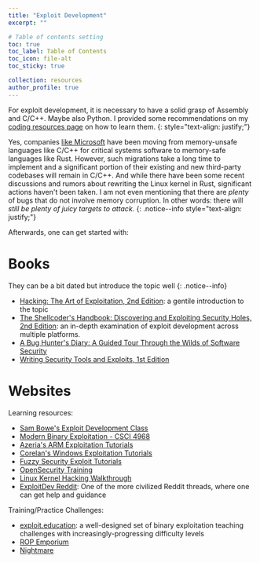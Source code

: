 ```yaml
---
title: "Exploit Development"
excerpt: ""

# Table of contents setting
toc: true
toc_label: Table of Contents
toc_icon: file-alt
toc_sticky: true

collection: resources
author_profile: true
---
```


For exploit development, it is necessary to have a solid grasp of Assembly and C/C++. Maybe also Python. I provided some recommendations on my [coding resources page](https://secnate.github.io/resources/coding/) on how to learn them.
{: style="text-align: justify;"}

Yes, companies [like Microsoft](https://thenewstack.io/microsoft-rust-is-the-industrys-best-chance-at-safe-systems-programming/) have been moving from memory-unsafe languages like C/C++ for critical systems software to memory-safe languages like Rust. However, such migrations take a long time to implement and a significant portion of their existing and new third-party codebases will remain in C/C++. And while there have been some recent discussions and rumors about rewriting the Linux kernel in Rust, significant actions haven't been taken. I am not even mentioning that there are _plenty_ of bugs that do not involve memory corruption. In other words: there will _still be plenty of juicy targets to attack._
{: .notice--info style="text-align: justify;"}

Afterwards, one can get started with:

# Books

They can be a bit dated but introduce the topic well
{: .notice--info}

- [Hacking: The Art of Exploitation, 2nd Edition](https://www.amazon.com/Hacking-Art-Exploitation-Jon-Erickson-ebook/dp/B004OEJN3I): a gentile introduction to the topic
- [The Shellcoder's Handbook: Discovering and Exploiting Security Holes, 2nd Edition](https://www.amazon.com/The-Shellcoders-Handbook-Discovering-Exploiting/dp/047008023X): an in-depth examination of exploit development across multiple platforms. 
- [A Bug Hunter's Diary: A Guided Tour Through the Wilds of Software Security](https://www.amazon.com/Bug-Hunters-Diary-Software-Security/dp/1593273851)
- [Writing Security Tools and Exploits, 1st Edition](https://www.amazon.com/Writing-Security-Tools-Exploits-Foster/dp/1597499978)

# Websites

Learning resources:
- [Sam Bowe's Exploit Development Class](https://samsclass.info/127/127_F18.shtml)
- [Modern Binary Exploitation - CSCI 4968](https://github.com/RPISEC/MBE)
- [Azeria's ARM Exploitation Tutorials](https://azeria-labs.com/)
- [Corelan's Windows Exploitation Tutorials](https://www.corelan.be/)
- [Fuzzy Security Exploit Tutorials](http://www.fuzzysecurity.com/tutorials.html)
- [OpenSecurity Training](http://opensecuritytraining.info/Training.html)
- [Linux Kernel Hacking Walkthrough](https://blog.lexfo.fr/tag/step-by-step.html)
- [ExploitDev Reddit](https://www.reddit.com/r/ExploitDev/): One of the more civilized Reddit threads, where one can get help and guidance

Training/Practice Challenges:
- [exploit.education](https://exploit.education/): a well-designed set of binary exploitation teaching challenges with increasingly-progressing difficulty levels
- [ROP Emporium](https://ropemporium.com/)
- [Nightmare](https://guyinatuxedo.github.io/)